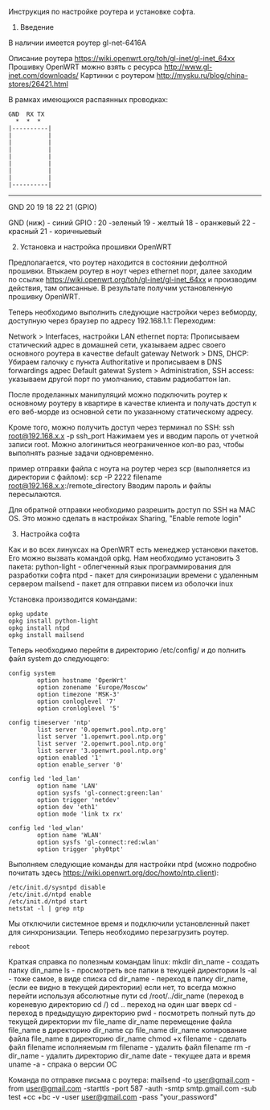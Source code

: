 Инструкция по настройке роутера и установке софта.

1. Введение

В наличии имеется роутер gl-net-6416A

Описание роутера https://wiki.openwrt.org/toh/gl-inet/gl-inet_64xx
Прошивку OpenWRT можно взять с ресурса http://www.gl-inet.com/downloads/
Картинки с роутером http://mysku.ru/blog/china-stores/26421.html

В рамках имеющихся распаянных проводках:

    GND  RX TX
      *  *  *
    |----------|
    |          |
    |          |
    |          |
    |          |
    |          |
    |          |
    |          |
    |----------|
  *  *  *  *  *  *
GND 20 19 18 22 21 (GPIO)

GND (ниж) - синий
GPIO :
20 -зеленый
19 - желтый
18 - оранжевый
22 - красный
21 - коричныевый

2. Установка и настройка прошивки OpenWRT

Предполагается, что роутер находится в состоянии дефолтной прошивки.
Втыкаем роутер в ноут через ethernet порт, далее заходим по ссылке 
https://wiki.openwrt.org/toh/gl-inet/gl-inet_64xx и производим действия, там описанные.
В результате  получим установленную прошивку OpenWRT.

Теперь необходимо выполнить следующие настройки через вебморду, доступную через браузер по адресу 192.168.1.1:
Переходим: 

Network > Interfaces, настройки LAN ethernet порта: 
Прописываем статический адрес в домашней сети, указываем адрес своего основного роутера в качестве default gateway
Network > DNS, DHCP: Убираем галочку с пункта Authoritative и прописываем в DNS forwardings адрес Default gatewat 
System > Administration, SSH access: указываем другой порт по умолчанию, ставим радиобаттон lan.

После проделанных манипуляций можно подключить роутер к основному роутеру в квартире в качестве клиента
и получать доступ к его веб-морде из основной сети по указанному статическому адресу.

Кроме того, можно получить доступ через терминал по SSH:
ssh root@192.168.x.x -p ssh_port
Нажимаем yes и вводим пароль от учетной записи root.
Можно алогиниться неограниченное кол-во раз, чтобы выполнять разные задачи одновременно.

пример отправки файла с ноута на роутер через scp (выполняется из директории с файлом):
scp -P 2222 filename root@192.168.x.x:/remote_directory
Вводим пароль и файлы пересылаются.

Для обратной отправки необходимо разрешить доступ по SSH на MAC OS. Это можно сделать в настройках Sharing, "Enable remote login"

3. Настройка софта

Как и во всех линуксах на OpenWRT есть менеджер установки пакетов. Его можно вызвать командой opkg.
Нам необходимо установить 3 пакета: 
python-light - облегченный язык программирования для разработки софта
ntpd - пакет для синронизации времени с удаленным сервером
mailsend - пакет для отправки писем из оболочки inux

Установка производится командами:
```
opkg update
opkg install python-light
opkg install ntpd
opkg install mailsend

```
Теперь необходимо перейти в директорию /etc/config/ и до полнить файл system до следующего:
```
config system
        option hostname 'OpenWrt'
        option zonename 'Europe/Moscow'
        option timezone 'MSK-3'
        option conloglevel '7'
        option cronloglevel '5'

config timeserver 'ntp'
        list server '0.openwrt.pool.ntp.org'
        list server '1.openwrt.pool.ntp.org'
        list server '2.openwrt.pool.ntp.org'
        list server '3.openwrt.pool.ntp.org'
        option enabled '1'
        option enable_server '0'

config led 'led_lan'
        option name 'LAN'
        option sysfs 'gl-connect:green:lan'
        option trigger 'netdev'
        option dev 'eth1'
        option mode 'link tx rx'

config led 'led_wlan'
        option name 'WLAN'
        option sysfs 'gl-connect:red:wlan'
        option trigger 'phy0tpt'
```
Выполняем следующие команды для настройки ntpd (можно подробно почитать здесь https://wiki.openwrt.org/doc/howto/ntp.client):
```
/etc/init.d/sysntpd disable
/etc/init.d/ntpd enable
/etc/init.d/ntpd start
netstat -l | grep ntp
```
Мы отключили системное время и подключили установленный пакет для синхронизации. 
Теперь необходимо перезагрузить роутер.
```
reboot
```

Краткая справка по полезным командам linux:
mkdir din_name - создать папку din_name
ls - просмотреть все папки в текущей директории
ls -al - тоже самое, в виде списка
cd dir_name - переход в папку dir_name, (если ее видно в текущей директории)
если нет, то всегда можно перейти используя абсолютные пути cd /root/../dir_name (переход в кореневую директорию cd /)
cd .. переход на один шаг вверх
cd - переход в предыдущую директорию
pwd - посмотреть полный путь до текущей директории
mv file_name dir_name перемещение файла file_name в директорию dir_name
cp file_name dir_name копирование файла file_name в директорию dir_name
chmod +x filename - сделать файл filename исполняемым
rm filename - удалить файл filename
rm -r dir_name - удалить директорию dir_name
date - текущее дата и время
uname -a - спрака о версии ОС

Команда по отправке письма с роутера:
mailsend -to user@gmail.com -from user@gmail.com -starttls -port 587 -auth -smtp smtp.gmail.com -sub test +cc +bc -v -user user@gmail.com -pass "your_password"
